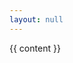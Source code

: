 ```yaml
---
layout: null
---
```


<script src="https://rawcdn.githack.com/oscarmorrison/md-page/master/md-page.js"></script><noscript>


{{ content }}

